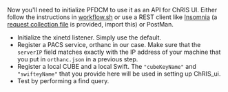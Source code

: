 
Now you'll need to initialize PFDCM to use it as an API for ChRIS UI. Either follow the instructions in [workflow.sh](./examples/workflow.sh) or use a REST client like [Insomnia](https://insomnia.rest/) (a [request collection file](./examples/Insomnia.yaml) is provided, import this) or PostMan.

- Initialize the xinetd listener. Simply use the default.
- Register a PACS service, orthanc in our case. Make sure that the `serverIP` field matches exactly with the IP address of your machine that you put in `orthanc.json` in a previous step.
- Register a local CUBE and a local Swift. The `"cubeKeyName"` and `"swifteyName"` that you provide here will be used in setting up ChRIS_ui.
- Test by performing a find query.

